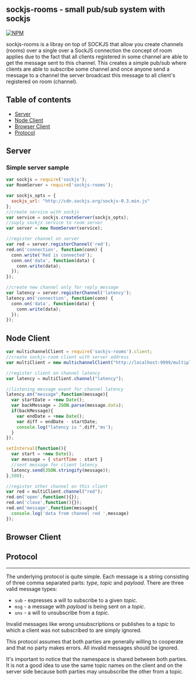 ## sockjs-rooms - small pub/sub system with sockjs

[![NPM](https://nodei.co/npm/sockjs-rooms.png?downloads=true&downloadRank=true&stars=true)](https://nodei.co/npm/sockjs-rooms/)

sockjs-rooms is a libray on top of SOCKJS that allow you create channels (rooms) over a single over a SockJS connection the concept of room applies due to the fact that all clients registered in some channel are able to get the message sent to this channel. This creates a simple pub/sub where clients are able to subscribe some channel and once anyone send a message to a channel the server broadcast this message to all client's registered on room (channel).

## Table of contents

- [Server](#server)
- [Node Client](#nodeclient)
- [Browser Client](#browserclient)
- [Protocol](#protocol)

## Server

### Simple server sample

```javascript
var sockjs = require('sockjs');
var RoomServer = require('sockjs-rooms');

var sockjs_opts = {
  sockjs_url: "http://cdn.sockjs.org/sockjs-0.3.min.js"
};
//create service with sockjs
var service = sockjs.createServer(sockjs_opts);
//suply sockjs service to room server 
var server = new RoomServer(service);

//register channel on server
var red = server.registerChannel('red');
red.on('connection', function(conn) {
  conn.write('Red is connected');
  conn.on('data', function(data) {
    conn.write(data);
  });
});

//create new channel only for reply message
var latency = server.registerChannel('latency');
latency.on('connection', function(conn) {
  conn.on('data', function(data) {
    conn.write(data);
  });
});
```

## Node Client

```javascript
var multichannelClient = require('sockjs-rooms').client;
//create sockjs-room client with server address
var multiClient = new multichannelClient("http://localhost:9999/multiplex");

//register client on channel latency
var latency = multiClient.channel("latency");

//listening message event for channel latency
latency.on("message",function(message){
  var startDate = +new Date();
  var backMessage = JSON.parse(message.data);
  if(backMessage){
    var endDate = +new Date();
    var diff = endDate - startDate;
    console.log("latency is ",diff,'ms');
  }
});

setInterval(function(){
  var start = +new Date();
  var message = { startTime : start }
  //sent message for client latency
  latency.send(JSON.stringify(message));
},500);

//register other channel on this client
var red = multiClient.channel("red");
red.on('open',function(){});
red.on('close',function(){});
red.on('message',function(message){
  console.log('data from channel red ',message)
});
```

## Browser Client


## Protocol
--------

The underlying protocol is quite simple. Each message is a string consisting of
three comma separated parts: _type_, _topic_ and _payload_. There are
three valid message types:

 * `sub` - expresses a will to subscribe to a given _topic_.
 * `msg` - a message with _payload_ is being sent on a _topic_.
 * `uns` - a will to unsubscribe from a _topic_.

Invalid messages like wrong unsubscriptions or publishes to a _topic_
to which a client was not subscribed to are simply ignored.

This protocol assumes that both parties are generally willing to
cooperate and that no party makes errors. All invalid
messages should be ignored.

It's important to notice that the namespace is shared between both
parties. It is not a good idea to use the same topic names on the
client and on the server side because both parties may unsubscribe
the other from a topic.



